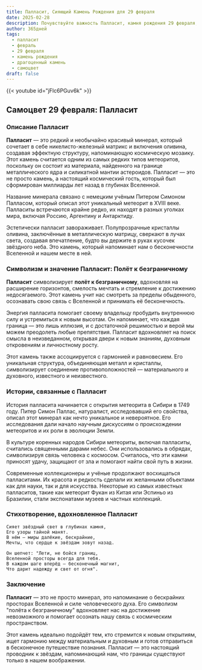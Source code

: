 ```yaml
---
title: Палласит, Сияющий Камень Рождения для 29 февраля
date: 2025-02-28
description: Почувствуйте важность Палласит, камня рождения 29 февраля, который символизирует Полёт к безграничному. Пусть его красота и значение осветят ваш день.
author: 365дней
tags:
  - палласит
  - февраль
  - 29 февраля
  - камень рождения
  - драгоценный камень
  - самоцвет
draft: false
---
```


{{< youtube id="jFlc6PGuv6k" >}}

## Самоцвет 29 февраля: Палласит

### Описание Палласит

**Палласит** — это редкий и необычайно красивый минерал, который сочетает в себе никелисто-железный матрикс и включения оливина, создавая эффектную структуру, напоминающую космическую мозаику. Этот камень считается одним из самых редких типов метеоритов, поскольку он состоит из материала, найденного на границе металлического ядра и силикатной мантии астероидов. Палласит — это не просто камень, а настоящий космический гость, который был сформирован миллиарды лет назад в глубинах Вселенной.

Название минерала связано с немецким учёным Питером Симоном Палласом, который описал этот уникальный метеорит в XVIII веке. Палласиты встречаются крайне редко, их находят в разных уголках мира, включая Россию, Аргентину и Антарктиду.

Эстетически палласит завораживает. Полупрозрачные кристаллы оливина, заключённые в металлическую матрицу, сверкают в лучах света, создавая впечатление, будто вы держите в руках кусочек звёздного неба. Это камень, который напоминает нам о бесконечности Вселенной и нашем месте в ней.

### Символизм и значение Палласит: Полёт к безграничному

**Палласит** символизирует **полёт к безграничному**, вдохновляя на расширение горизонтов, смелость мечтать и стремление к достижению недосягаемого. Этот камень учит нас смотреть за пределы обыденного, осознавать свою связь с Вселенной и принимать её бесконечность.

Энергия палласита помогает своему владельцу пробудить внутреннюю силу и устремиться к новым высотам. Он напоминает, что каждая граница — это лишь иллюзия, и с достаточной решимостью и верой мы можем преодолеть любые препятствия. Палласит вдохновляет на поиск смысла в неизведанном, открывая двери к новым знаниям, духовным откровениям и личностному росту.

Этот камень также ассоциируется с гармонией и равновесием. Его уникальная структура, объединяющая металл и кристаллы, символизирует соединение противоположностей — материального и духовного, известного и неизвестного.

### Истории, связанные с Палласит

История палласита начинается с открытия метеорита в Сибири в 1749 году. Питер Симон Паллас, натуралист, исследовавший его свойства, описал этот минерал как нечто уникальное и невероятное. Его исследования дали начало научным дискуссиям о происхождении метеоритов и их роли в эволюции Земли.

В культуре коренных народов Сибири метеориты, включая палласиты, считались священными дарами небес. Они использовались в обрядах, символизируя связь человека с космосом. Считалось, что эти камни приносят удачу, защищают от зла и помогают найти свой путь в жизни.

Современные коллекционеры и учёные продолжают восхищаться палласитами. Их красота и редкость сделали их желанными объектами как для науки, так и для искусства. Некоторые из самых известных палласитов, такие как метеорит Фукан из Китая или Эспиньо из Бразилии, стали экспонатами музеев и частных коллекций.

### Стихотворение, вдохновленное Палласит

	Сияет звёздный свет в глубинах камня,  
	Его узоры тайной манят.  
	В нём — миры далёкие, бескрайние,  
	Мечты, что сердце к звёздам зовут назад.
	
	Он шепчет: "Лети, не бойся границ,  
	Вселенной просторы всегда для тебя.  
	В каждом шаге вперёд — бесконечный магнит,  
	Что дарит надежду и свет от огня".

### Заключение

**Палласит** — это не просто минерал, это напоминание о бескрайних просторах Вселенной и силе человеческого духа. Его символизм "полёта к безграничному" вдохновляет нас на достижение невозможного и помогает осознать нашу связь с космическим пространством.

Этот камень идеально подойдёт тем, кто стремится к новым открытиям, ищет гармонию между материальным и духовным и готов отправиться в бесконечное путешествие познания. Палласит — это настоящий проводник к звёздам, напоминающий нам, что границы существуют только в нашем воображении.